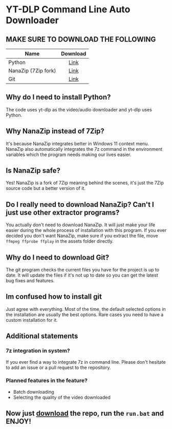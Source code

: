 # YT-DLP Command Line Auto Downloader


## MAKE SURE TO DOWNLOAD THE FOLLOWING
| Name                |                                   Download                                   |
| ------------------- | :--------------------------------------------------------------------------: |
| Python              |                  [Link](https://www.python.org/downloads/)                   |
| NanaZip (7Zip fork) | [Link](https://www.microsoft.com/store/productId/9N8G7TSCL18R?ocid=pdpshare) |
| Git                 |                   [Link](https://git-scm.com/download/win)                   |

## Why do I need to install Python?
The code uses yt-dlp as the video/audio downloader and yt-dlp uses Python.

## Why NanaZip instead of 7Zip?
It's because NanaZip integrates better in Windows 11 context menu. NanaZip also automatically integrates the 7z command in the environment variables which the program needs making our lives easier.

## Is NanaZip safe?
Yes! NanaZip is a fork of 7Zip meaning behind the scenes, it's just the 7Zip source code but a better version of it.

## Do I really need to download NanaZip? Can't I just use other extractor programs?
You actually don't need to download NanaZip. It will just make your life easier during the whole process of installation with this program. If you ever decided you don't want NanaZip, make sure if you extract the file, move `ffmpeg ffprobe ffplay` in the assets folder directly.

## Why do I need to download Git?
The git program checks the current files you have for the project is up to date. It will update the files if it's not up to date so you can get the latest bug fixes and features.

## Im confused how to install git
Just agree with everything. Most of the time, the default selected options in the installation are usually the best options. Rare cases you need to have a custom installation for it.

## Additional statements
### 7z integration in system?
If you ever find a way to integrate 7z in command line. Please don't hesitate to add an issue or a pull request to the repository.

### Planned features in the feature?
- Batch downloading
- Selecting the quality of the video downloaded



## Now just [download](https://github.com/PizzaSpark/yt-dlp-auto-downloader/archive/refs/heads/main.zip) the repo, run the `run.bat` and ENJOY!
